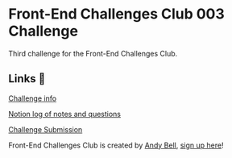 # Front-End Challenges Club 003 Challenge

 Third challenge for the Front-End Challenges Club.

 ## Links 🔗
 [Challenge info](https://front-end-challenges.club/challenge-003-duotone-card/)

 [Notion log of notes and questions](https://www.notion.so/superterrific/Challenge-003-Duotone-Card-c4d06117e5e54da398667aa15e8dd05c)

 [Challenge Submission](https://superterrific.github.io/fecc-003/)

 Front-End Challenges Club is created by [Andy Bell](https://hankchizljaw.com/), [sign up here](https://front-end-challenges.club/)!
